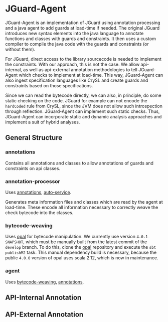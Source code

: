 # JGuard-Agent

JGuard-Agent is an implementation of JGuard using annotation processing and a java agent to add guards at load-time if 
needed. The original JGuard introduces new syntax elements into the java language to annotate functions and classes with
guards and constraints. It then uses a custom compiler to compile the java code with the guards and constraints (or 
without them).

For JGuard, direct access to the library sourcecode is needed to implement the constraints. With our approach, this is 
not the case. We allow api-internal, as well as api-external annotation methodologies to tell JGuard-Agent which checks
to implement at load-time. This way, JGuard-Agent can also ingest specification languages like CrySL and create guards 
and constraints based on those specifications.

Since we can read the bytecode directly, we can also, in principle, do some static checking on the code. JGuard for
example can not encode the `hardCoded` rule from CrySL, since the JVM does not allow such introspection through
reflection. JGuard-Agent can implement such static checks. Thus, JGuard-Agent can incorporate static and dynamic
analysis approaches and implement a suit of hybrid analyses.

## General Structure

### annotations

Contains all annotations and classes to allow annotations of guards and constraints on api classes.

### annotation-processor

Uses [annotations](#annotations), [auto-service](https://github.com/google/auto/tree/main/service).

Generates meta information files and classes which are read by the agent at load-time.
These encode all information necessary to correctly weave the check bytecode into the classes.

### bytecode-weaving

Uses [opal](https://www.opal-project.de/) for bytecode manipulation.
We currently use version `4.0.1-SNAPSHOT`, which must be manually built from the latest commit of the `develop` branch.
To do this, clone the [opal](https://www.opal-project.de/) repository and execute the `sbt publishM2` task.
This manual dependency build is necessary, because the public `4.0.0` version of opal uses scala 2.12, which is now
in maintenance.

### agent

Uses [bytecode-weaving](#bytecode-weaving), [annotations](#annotations).


## API-Internal Annotation



## API-External Annotation


